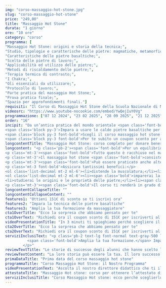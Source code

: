 ```yaml
---
img: "corso-massaggio-hot-stone.jpg"
slug: "corso-massaggio-hot-stone"
price: "249,00"
title: "Massaggio Hot Stone"
durata: "1 giorno"
ore: "10 ore"
category: "corso"
programma: [
"Massaggio Hot Stone: origini e storia della tecnica;",
"Studio, tipologie e caratterische delle pietre: magmatiche, metamorfiche e sedimentarie;",
"Caratteristiche delle pietre basaltiche;",
"Scelta delle pietre di lavoro;",
"Applicabilità ed utilizzo delle pietre;",
"Metodi di riscaldamento delle pietre;",
"Terapia termica di contrasto;",
"I Chakra;",
"Oli essenziali da utilizzare;",
"Protocollo di lavoro;",
"Parte pratica del massaggio Hot Stone;",
"Prova pratica finale;",
"Spazio per approfondimenti finali."] 
requisiti: "Il Corso di Massaggio Hot Stone della Scuola Nazionale di Massaggio Tao® è aperto e rivolto a chiunque e non necessita di un'esperienza di base precedente."
videosrc: "https://www.youtube-nocookie.com/embed/YwQejIuY0Vg"
programmazione: ["07 12 2024", "23 02 2025", "28 09 2025", "21 12 2025"]    
order: "16"
incipit: "Da un’antica pratica del mondo orientale <span class='font-bold'>il massaggio hot stone è tra i più richiesti</span> per gli incredibili effetti rilassanti e drenanti.</span>
<span class='block py-3'>Impara a usare le calde pietre basaltiche per donare benessere ai tuoi clienti.</span>
<span class='block py-3 font-bold'>Scegli il corso massaggio hot stone per apprendere una delle tecniche di manipolazione più affascinanti.</span>
<span class='block py-3 font-bold'>Per te subito un coupon sconto per accedere alla migliore formazione.</span>"
longcontentTitle: "Massaggio Hot Stone: corso completo per donare benessere, energia e armonia ai tuoi clienti"            
longcontent: "<p class='pb-2'><span class='font-bold'>Per un equilibrio fisico e psicologico.</span> Per donare effetti antidolorifici, rilassanti e drenanti. <span class='font-bold'>Per sfruttare la forza del calore per la cura e il recupero della salute.</span></p> 
<p class='mt-3'><span class='font-bold'>Tutto questo è racchiuso nel massaggio Hot Stone</span>, una tecnica che deriva dalla tradizione sciamanica degli indiani dell’Arizona, che usavano le pietre riscaldate per curare e armonizzare il corpo e la mente.</p>
<p class='mt-3'>Il massaggio hot stone <span class='font-bold'>consiste nell’applicare sul corpo pietre basaltiche di origine vulcanica, che rilasciano il loro calore in profondità</span> e nell’utilizzare le pietre stesse per eseguire delle manovre di massaggio, spesso con l’ausilio di oli aromatici.<span class='font-bold'>Le pietre si muovono su tutto il corpo</span>, seguendo le vie energetiche, <span class='font-bold'>come ci insegna l’approccio Chakra Balancing.</span></p>
<p class='mt-3'><span class='font-bold'>Può essere praticato anche alternando pietre calde e fredde</span> per stimolare il sistema linfatico e i processi di purificazione del corpo grazie alla legge idrotermoterapica.</p>
<p class='mt-3 font-bold'>Assicura tantissimi benefici:</p>
<ol class='list-decimal mt-2 ml-6'><li>distende la muscolatura;</li><li>allevia la tensione della colonna vertebrale;</li><li>decongestiona i depositi linfatici;</li><li>migliora la circolazione e la ritenzione idrica;</li><li>procura una sensazione di benessere e relax.</li></ol><p class='mt-2'><span class='font-bold'>Nel corso di massaggio hot stone:</p>
<ol class='list-decimal mt-2 ml-6'><li><span class='bold'>imparerai la teoria e la pratica del massaggio hot stone;</span></li>
<li>studierai le origini e le proprietà delle pietre;</li><li><span class='font-bold'>approfondirai le tecniche di applicazione</span> e di massaggio con le pietre, sia calde che fredde.</li></ol>
<p class='mt-3'><span class='font-bold'>Il corso ti renderà in grado di praticare un massaggio hot stone efficace e sicuro</span>, ottenendo un’azione terapeutica e armonizzante su tutto il corpo.</p>"
longcontentCollapseTitle: ""
longcontentCollapseContent: ""
features1: "Ottieni 151€ di sconto se ti iscrivi ora"
features2: "Impara la tecnica delle pietre basaltiche"
features3: "Amplia la tua formazione da massaggiatore"  
cta1OverTitle: "Ecco la sorpresa che abbiamo pensato per te"
cta1OverText: "Richiedi ora il coupon sconto di 151€ per iscriverti al corso massaggio hot stone"
videoPresentationTitle: "In 3 minuti ti spieghiamo perché scegliere il corso di massaggio hot stone"
cta2OverTitle: "Ecco la sorpresa che abbiamo pensato per te"
cta2OverText: "Richiedi ora il coupon sconto di 151€ per iscriverti al corso di massaggio hot stone"
serviziInclusiText: "<p class='pb-2 text-lg font-normal text-gray-500 lg:text-xl sm:px-16 lg:px-48 text-justify'>
          <span class='font-bold'>Amplia la tua formazione.</span> Impara una tecnica di massaggio molto richiesta nei centri benessere e nelle spa. <span class='font-bold'>Apriti a nuove opportunità di carriera</span>. Cosa aspetti? <span class='font-bold'>Iscriviti ora al nostro corso di massaggio hot stone.</span>  
        </p>"
reviewTextTitle: "Le storie di successo degli alunni che hanno scelto la nostra scuola di massaggio"        
reviewTextContent: "La loro storia può essere la tua. Il loro successo puoi ottenerlo anche tu.<span class='block py-2'>Cosa aspetti? Scegli anche tu di essere finalmente felice del lavoro che scegli.</span>" 
primaDataTitle: "Prima data del corso massaggio hot stone"
programmaTitle: "Corso Massaggio Hot Stone: il Nostro Programma" 
videoPresentationText: "Ascolta il nostro direttore didattico che ti illustra i vantaggi di scegliere il corso massaggio hot stone."
attestatoTitle: "Massaggio Hot stone: corso per ottenere l’attestato di specializzazione"
serviziInclusiTitle: "Corso Massaggio Hot stone: ecco perché sceglierlo"
---
```

